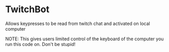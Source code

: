 # TwitchBot
Allows keypresses to be read from twitch chat and activated on local computer

NOTE: This gives users limited control of the keyboard of the computer you run this code on. Don't be stupid!
